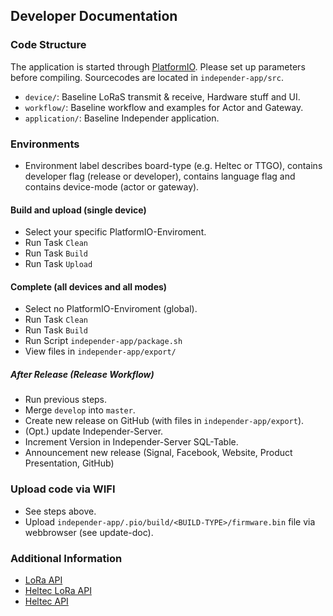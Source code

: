 ## Developer Documentation

### Code Structure

The application is started through [PlatformIO](https://platformio.org/). Please set up parameters before compiling. Sourcecodes are located in `independer-app/src`.

- `device/`: Baseline LoRaS transmit & receive, Hardware stuff and UI.
- `workflow/`: Baseline workflow and examples for Actor and Gateway.
- `application/`: Baseline Independer application.

### Environments

- Environment label describes board-type (e.g. Heltec or TTGO), contains developer flag (release or developer), contains language flag and contains device-mode (actor or gateway).

#### Build and upload (single device)

- Select your specific PlatformIO-Enviroment.
- Run Task `Clean`
- Run Task `Build`
- Run Task `Upload`

#### Complete (all devices and all modes)

- Select no PlatformIO-Enviroment (global).
- Run Task `Clean`
- Run Task `Build`
- Run Script `independer-app/package.sh`
- View files in `independer-app/export/`

##### After Release (Release Workflow)

- Run previous steps.
- Merge `develop` into `master`.
- Create new release on GitHub (with files in `independer-app/export`).
- (Opt.) update Independer-Server.
- Increment Version in Independer-Server SQL-Table.
- Announcement new release (Signal, Facebook, Website, Product Presentation, GitHub)

### Upload code via WIFI

- See steps above.
- Upload ``independer-app/.pio/build/<BUILD-TYPE>/firmware.bin`` file via webbrowser (see update-doc).

### Additional Information

- [LoRa API](https://github.com/sandeepmistry/arduino-LoRa/blob/master/API.md)
- [Heltec LoRa API](https://github.com/HelTecAutomation/Heltec_ESP32/blob/master/src/lora/API.md)
- [Heltec API](https://github.com/HelTecAutomation/Heltec_ESP32/blob/master/src/oled/API.md)
